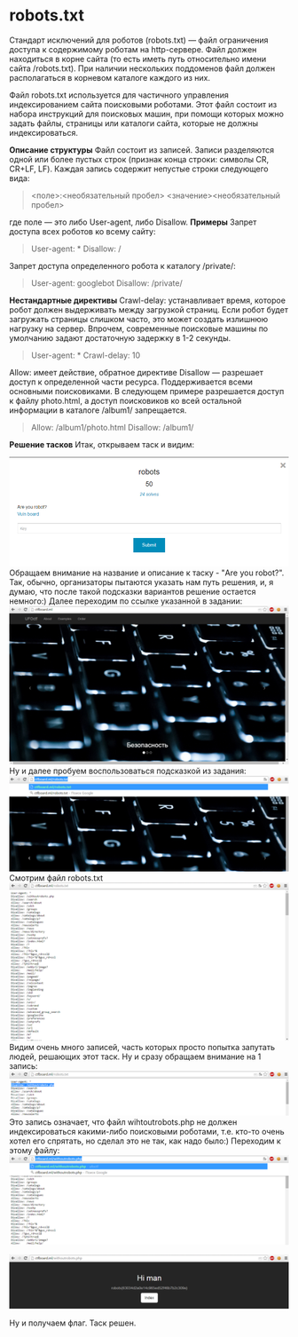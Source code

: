 # robots.txt
Стандарт исключений для роботов (robots.txt) — файл ограничения доступа к содержимому роботам на http-сервере. Файл должен находиться в корне сайта (то есть иметь путь относительно имени сайта /robots.txt). При наличии нескольких поддоменов файл должен располагаться в корневом каталоге каждого из них.

Файл robots.txt используется для частичного управления индексированием сайта поисковыми роботами. Этот файл состоит из набора инструкций для поисковых машин, при помощи которых можно задать файлы, страницы или каталоги сайта, которые не должны индексироваться.

**Описание структуры**
Файл состоит из записей. Записи разделяются одной или более пустых строк (признак конца строки: символы CR, CR+LF, LF). Каждая запись содержит непустые строки следующего вида:

> <поле>:<необязательный пробел>
> <значение><необязательный пробел>

где поле — это либо User-agent, либо Disallow.
**Примеры**
Запрет доступа всех роботов ко всему сайту:


> User-agent: *  Disallow: /

Запрет доступа определенного робота к каталогу /private/:

>  User-agent: googlebot
>  Disallow: /private/

**Нестандартные директивы**
Crawl-delay: устанавливает время, которое робот должен выдерживать между загрузкой страниц. Если робот будет загружать страницы слишком часто, это может создать излишнюю нагрузку на сервер. Впрочем, современные поисковые машины по умолчанию задают достаточную задержку в 1-2 секунды.

>  User-agent: *
>    Crawl-delay: 10

Allow: имеет действие, обратное директиве Disallow — разрешает доступ к определенной части ресурса. Поддерживается всеми основными поисковиками. В следующем примере разрешается доступ к файлу photo.html, а доступ поисковиков ко всей остальной информации в каталоге /album1/ запрещается.

>  Allow: /album1/photo.html
>   Disallow: /album1/

**Решение тасков**
Итак, открываем таск и видим:

![enter image description here](img/robots1.png)
Обращаем внимание на название и описание к таску - "Are you robot?". Так, обычно, организаторы пытаются указать нам путь решения, и, я думаю, что после такой подсказки  вариантов решение остается немного:)
Далее переходим по ссылке указанной в задании:
![enter image description here](img/robots2.png)
Ну и далее пробуем воспользоваться подсказкой из задания:
![enter image description here](img/robots3.png)
Смотрим файл robots.txt
![enter image description here](img/robots4.png)
Видим очень много записей, часть которых просто попытка запутать людей, решающих этот таск. Ну и сразу обращаем внимание на 1 запись:
![enter image description here](img/robots4.5.png)
Это запись означает, что файл wihtoutrobots.php не должен индексироваться какими-либо поисковыми роботами, т.е. кто-то очень хотел его спрятать, но сделал это не так, как надо было:)
Переходим к этому файлу:
![enter image description here](img/robots5.png)

![enter image description here](img/robots6.png)

Ну и получаем флаг. Таск решен.
